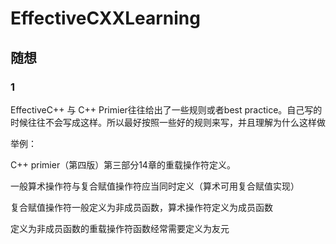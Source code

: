 # EffectiveCXXLearning

## 随想 
### 1
EffectiveC++ 与 C++ Primier往往给出了一些规则或者best practice。自己写的时候往往不会写成这样。所以最好按照一些好的规则来写，并且理解为什么这样做

举例：

C++ primier（第四版）第三部分14章的重载操作符定义。

一般算术操作符与复合赋值操作符应当同时定义（算术可用复合赋值实现）

复合赋值操作符一般定义为非成员函数，算术操作符定义为成员函数

定义为非成员函数的重载操作符函数经常需要定义为友元